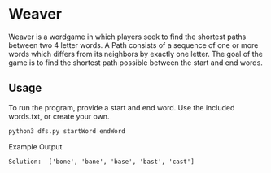 # Weaver

Weaver is a wordgame in which players seek to find the shortest paths between two 4 letter words. A Path consists of a sequence of one or more words which differs from its neighbors by exactly one letter. The goal of the game is to find the shortest path possible between the start and end words.

## Usage

To run the program, provide a start and end word. Use the included words.txt, or create your own.

```bash
python3 dfs.py startWord endWord
```

Example Output

```text
Solution:  ['bone', 'bane', 'base', 'bast', 'cast']
```
